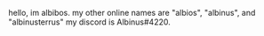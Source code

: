hello, im albibos. my other online names are "albios", "albinus", and "albinusterrus" my discord is Albinus#4220.
